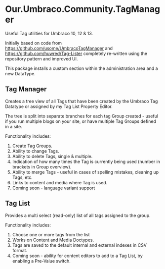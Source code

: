 # Our.Umbraco.Community.TagManager

Useful Tag utilities for Umbraco 10, 12 & 13.

Initially based on code from https://github.com/usome/UmbracoTagManager and https://github.com/huwred/Tag-Lister completely re-written using the repository pattern and improved UI.

This package installs a custom section within the administration area and a new DataType.

## Tag Manager
Creates a tree view of all Tags that have been created by the Umbraco Tag Datatype or assigned by my Tag List Property Editor. 

The tree is split into separate branches for each tag Group created - useful if you run multiple blogs on your site, or have multiple Tag Groups defined in a site.

Functionality includes:

1. Create Tag Groups.
1. Ability to change Tags.
2. Ability to delete Tags, single & multiple.
3. Indication of how many times the Tag is currently being used (number in brackets in Group overview).
4. Ability to merge Tags - useful in cases of spelling mistakes, cleaning up Tags, etc.
5. Links to content and media where Tag is used.
6. Coming soon - language variant support

## Tag List
Provides a multi select (read-only) list of all tags assigned to the group. 

Functionality includes:

1. Choose one or more tags from the list
2. Works on Content and Media Doctypes.
3. Tags are saved to the default internal and external indexes in CSV format.
4. Coming soon - ability for content editors to add to a Tag List, by enabling a Pre-Value switch.